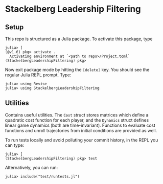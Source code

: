 # Stackelberg Leadership Filtering

## Setup

This repo is structured as a Julia package. To activate this package, type
```console
julia> ]
(@v1.6) pkg> activate .
  Activating environment at `<path to repo>/Project.toml`
(StackelbergLeadershipFiltering) pkg>
```
Now exit package mode by hitting the `[delete]` key. You should see the regular Julia REPL prompt. Type:
```console
julia> using Revise
julia> using StackelbergLeadershipFiltering
```

## Utilities
Contains useful utilities. The `Cost` struct stores matrices which define a quadratic cost function for each player, and the `Dynamics` struct defines linear game dynamics (both are time-invariant). Functions to evaluate cost functions and unroll trajectories from initial conditions are provided as well.



To run tests locally and avoid polluting your commit history, in the REPL you can type:
```console
julia> ]
(StackelbergLeadershipFiltering) pkg> test
```

Alternatively, you can run:
```console
julia> include("test/runtests.jl")
```
